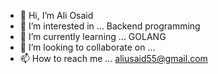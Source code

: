 - 👋 Hi, I’m Ali Osaid
- 👀 I’m interested in ... Backend programming 
- 🌱 I’m currently learning ... GOLANG
- 💞️ I’m looking to collaborate on ...
- 📫 How to reach me ... aliusaid55@gmail.com

<!---
xNOVA2/xNOVA2 is a ✨ special ✨ repository because its `README.md` (this file) appears on your GitHub profile.
You can click the Preview link to take a look at your changes.
--->
